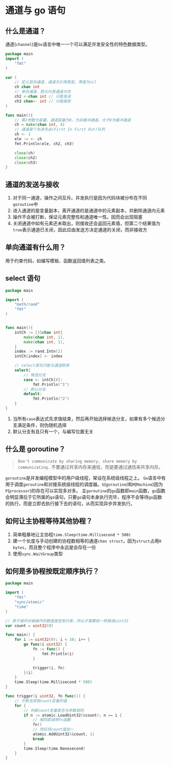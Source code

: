 # 通道与 go 语句

## 什么是通道？

通道(`channel`)是`Go`语言中唯一一个可以满足并发安全性的特色数据类型。

```go
package main
import (
    "fmt"
)

var (
    // 定义双向通道，通道为引用类型，零值为nil
    ch chan int
    // 单向通道，箭头代表通道方向
    ch2 <-chan int // 只能发送
    ch3 chan<- int // 只能接收
)

func main(){
    // 第2参数为容量，通道容量为0，为非缓冲通道，大于0为缓冲通道
    ch = make(chan int, 4)
    // 通道是个先进先出(First In First Out)队列
    ch <- 1
    ele := <- ch
    fmt.Println(ele, ch2, ch3)

    close(ch)
    close(ch2)
    close(ch3)
}
```

## 通道的发送与接收

1. 对于同一通道，操作之间互斥。并发执行是因为代码块被分布在不同`goroutine`中
2. 进入通道的是变量副本，离开通道的是通道中的元素副本，并删除通道内元素
3. 操作不会被打断，保证元素完整性和通道唯一性。因而会出现阻塞
4. 关闭通道中如有元素还未取出，则接收还会返回元素值，但第二个结果值为`true`表示通道已关闭，因此应由发送方决定通道的关闭，而非接收方

## 单向通道有什么用？

用于约束代码，如编写模板、函数返回值列表之类。

## select 语句

```go
package main

import (
    "math/rand"
    "fmt"
)


func main(){
    intCh := [3]chan int{
        make(chan int, 1),
        make(chan int, 1),
    }
    index := rand.Intn(2)
    intCh[index] <- index

    // select语句只能与通道联用
    select{
        // 候选分支
        case <- intCh[0]:
            fmt.Println("1")
        // 默认分支
        default:
            fmt.Println("2")
    }
}
```

1. 当所有`case`表达式先求值结束，然后再开始选择候选分支，如果有多个候选分支满足条件，则伪随机选择
2. 默认分支有且只有一个，与编写位置无关

## 什么是 goroutine？

> `Don't communicate by sharing memory, share memory by communicating.`
> 不要通过共享内存来通信，而是要通过通信来共享内存。

`goroutine`是并发编程模型中的用户级线程，架设在系统级线程之上。
`Go`语言中有用于调度`goroutine`和对接系统级线程的调度器。`G`(`goroutine`)和`M`(`Machine`)因为`P`(`processor`)的存在可以实现多对多。
主`goroutine`的`go`函数即`main`函数，`go`函数会明显滞后于它所属的`go`语句，只要`go`语句本身执行完毕，程序不会等待`go`函数的执行，而是立即去执行接下去的语句，从而实现异步并发执行。

## 如何让主协程等待其他协程？

1. 简单粗暴地让主协程`time.Sleep(time.Millisecond * 500)`
2. 建一个长度与手动创建的协程数相等的通道`chan struct`，因为`struct`占用`0 bytes`，而且整个程序中永远是会存在一份
3. 使用`sync.WaitGroup`类型

## 如何是多协程按既定顺序执行？

```go
package main

import (
	"fmt"
	"sync/atomic"
	"time"
)

// 原子操作对被操作的数值类型有约束，所以才需要统一转换成uint32
var count = uint32(0)

func main() {
	for i := uint32(0); i < 10; i++ {
		go func(i uint32) {
			fn := func() {
				fmt.Println(i)
			}

			trigger(i, fn)
		}(i)
	}
	time.Sleep(time.Millisecond * 500)
}

func trigger(i uint32, fn func()) {
	// 不断去获取count变量的值
	for {
		// 判断count变量是否与参数相同
		if n := atomic.LoadUint32(&count); n == i {
			// 相同即调用fn函数
			fn()
			// 然后将count值加一
			atomic.AddUint32(&count, 1)
			break
		}
		time.Sleep(time.Nanosecond)
	}
}

```
